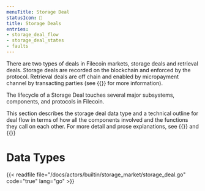 ```yaml
---
menuTitle: Storage Deal
statusIcon: 🔁
title: Storage Deals
entries:
- storage_deal_flow
- storage_deal_states
- faults
---
```


There are two types of deals in Filecoin markets, storage deals and retrieval deals. Storage deals are recorded on the blockchain and enforced by the protocol. Retrieval deals are off chain and enabled by micropayment channel by transacting parties (see {{<sref retrieval_market>}} for more information). 

The lifecycle of a Storage Deal touches several major subsystems, components, and protocols in Filecoin.

This section describes the storage deal data type and a technical outline for deal flow in terms of how all the components involved and the functions they call on each other. For more detail and prose explanations, see {{<sref storage_market>}} and {{<sref storage_mining_subsystem>}}

# Data Types

{{< readfile file="/docs/actors/builtin/storage_market/storage_deal.go" code="true" lang="go" >}}

